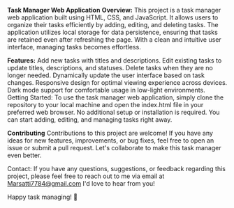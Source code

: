 **Task Manager Web Application**
**Overview:**
This project is a task manager web application built using HTML, CSS, and JavaScript. It allows users to organize their tasks efficiently by adding, editing, and deleting tasks. The application utilizes local storage for data persistence, ensuring that tasks are retained even after refreshing the page. With a clean and intuitive user interface, managing tasks becomes effortless.

**Features:**
Add new tasks with titles and descriptions.
Edit existing tasks to update titles, descriptions, and statuses.
Delete tasks when they are no longer needed.
Dynamically update the user interface based on task changes.
Responsive design for optimal viewing experience across devices.
Dark mode support for comfortable usage in low-light environments.
Getting Started:
To use the task manager web application, simply clone the repository to your local machine and open the index.html file in your preferred web browser. No additional setup or installation is required. You can start adding, editing, and managing tasks right away.

**Contributing**
Contributions to this project are welcome! If you have any ideas for new features, improvements, or bug fixes, feel free to open an issue or submit a pull request. Let's collaborate to make this task manager even better.

Contact:
If you have any questions, suggestions, or feedback regarding this project, please feel free to reach out to me via email at Marsatti7784@gmail.com I'd love to hear from you!

Happy task managing! 🚀
